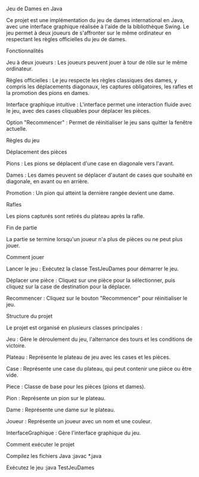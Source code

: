  

Jeu de Dames en Java 

Ce projet est une implémentation du jeu de dames international en Java, avec une interface graphique réalisée à l'aide de la bibliothèque Swing. Le jeu permet à deux joueurs de s'affronter sur le même ordinateur en respectant les règles officielles du jeu de dames. 

Fonctionnalités 

Jeu à deux joueurs : Les joueurs peuvent jouer à tour de rôle sur le même ordinateur. 

Règles officielles : Le jeu respecte les règles classiques des dames, y compris les déplacements diagonaux, les captures obligatoires, les rafles et la promotion des pions en dames. 

Interface graphique intuitive : L'interface permet une interaction fluide avec le jeu, avec des cases cliquables pour déplacer les pièces. 

Option "Recommencer" : Permet de réinitialiser le jeu sans quitter la fenêtre actuelle. 

Règles du jeu 

Déplacement des pièces 

Pions : Les pions se déplacent d'une case en diagonale vers l'avant. 

Dames : Les dames peuvent se déplacer d'autant de cases que souhaité en diagonale, en avant ou en arrière. 

Promotion : Un pion qui atteint la dernière rangée devient une dame. 

Rafles 

Les pions capturés sont retirés du plateau après la rafle. 

Fin de partie 

La partie se termine lorsqu'un joueur n'a plus de pièces ou ne peut plus jouer. 

Comment jouer 

Lancer le jeu : Exécutez la classe TestJeuDames pour démarrer le jeu. 

Déplacer une pièce : Cliquez sur une pièce pour la sélectionner, puis cliquez sur la case de destination pour la déplacer. 

Recommencer : Cliquez sur le bouton "Recommencer" pour réinitialiser le jeu. 

Structure du projet 

Le projet est organisé en plusieurs classes principales : 

Jeu : Gère le déroulement du jeu, l'alternance des tours et les conditions de victoire. 

Plateau : Représente le plateau de jeu avec les cases et les pièces. 

Case : Représente une case du plateau, qui peut contenir une pièce ou être vide. 

Piece : Classe de base pour les pièces (pions et dames). 

Pion : Représente un pion sur le plateau. 

Dame : Représente une dame sur le plateau. 

Joueur : Représente un joueur avec un nom et une couleur. 

InterfaceGraphique : Gère l'interface graphique du jeu. 

Comment exécuter le projet 

Compilez les fichiers Java :javac *.java 
  

Exécutez le jeu :java TestJeuDames 
  